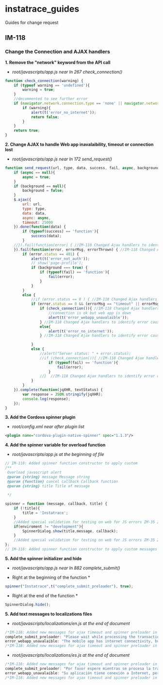 # instatrace_guides
Guides for change request

## IM-118

### Change the Connection and AJAX handlers
**1. Remove the "network" keyword from the API call**
* _root/javascripts/app.js near ln 267 check_connection()_

```javascript
function check_connection(warning) {
    if (typeof warning == 'undefined'){
        warning = true;
    }
    //decommented to see further error
    if (navigator.network.connection.type == 'none' || navigator.network.connection.type == 'unknown') {
        if (warning){
            alert(t('error_no_internet'));
            return false;
        }
    }
    return true;
}
```

**2. Change AJAX to handle Web app inavalaibility, timeout or connection lost**
* _root/javascripts/app.js near ln 172 send_request()_
 
```javascript
function send_request(url, type, data, success, fail, async, background) {
    if (async == null){
        async = true;
    }
    if (background == null){
        background = false;
    }
    $.ajax({
        url: url,
        type: type,
        data: data,
        async: async,
        timeout: 25000
    }).done(function(data) {
        if (typeof(success) == 'function'){
            success(data);
        }
    //}).fail(function(error) { //IM-118 Changed Ajax handlers to identify error cause - EL 30/05/2018 .o
    }).fail(function(error, errorMsg, errorThrown) { //IM-118 Changed Ajax handlers to identify error cause - EL 30/05/2018 .n
        if (error.status == 401) {
            alert(t('error_not_auth'));
            // show('page-profile');
            if (background === true) {
                if (typeof(fail) == 'function'){
                    fail(error);
                }
            }
        }
        else {
            //if (error.status == 0 ) { //IM-118 Changed Ajax handlers to identify error cause - EL 30/05/2018 .o
            if (error.status == 0 && (errorMsg == "timeout" || errorMsg == "error")) { //IM-118 Changed Ajax handlers to identify error cause - EL 30/05/2018 .n
                if (check_connection()){ //IM-118 Changed Ajax handlers to identify error cause - EL 30/05/2018 .n
                    //connection is ok but web app is down
                    alert(t('error_webapp_unavalaible'));
                } //IM-118 Changed Ajax handlers to identify error cause - EL 30/05/2018 .ns
                else{
                    alert(t('error_no_internet'));
                } //IM-118 Changed Ajax handlers to identify error cause - EL 30/05/2018 .ne

            } 
            else {
                //alert("Server status: " + error.status);
                //if (check_connection()){ //IM-118 Changed Ajax handlers to identify error cause - EL 30/05/2018 .o
                    if (typeof(fail) == 'function'){
                        fail(error);
                    }
                //}  //IM-118 Changed Ajax handlers to identify error cause - EL 30/05/2018 .o
            }
        }
    }).complete(function(jqXHR, textStatus) {
        var response = JSON.stringify(jqXHR);
        console.log(response);
    });
}
```

**3. Add the Cordova spinner plugin**
* _root/config.xml near after plugin list_

```xml
<plugin name="cordova-plugin-native-spinner" spec="1.1.3"/>
```

**4. Add the spinner variable for overload function**
* _root/javascripts/app.js at the beginning of file_

```javascript
// IM-118: Added spinner function constructor to apply custom 
/**
 Overload javascript alert
 @param {string} message Message string
 @param {function} cancel callback Callback function
 @param {string} title Title of message

 */
  
spinner = function (message, callback, title) {
    if (!title){
        title = 'Instatrace';
    }
    //Added special validation for testing on web for JS errors IM-35 20171128 EL .ns
    if(enviroment != "development"){
        SpinnerDialog.show(title,message, callback);
    }
    //Added special validation for testing on web for JS errors IM-35 20171128 EL .ne
};
// IM-118: Added spinner function constructor to apply custom messages on spinners
```

**5. Add the spinner initializer and hide**
* _root/javascripts/app.js near ln 882 complete_submit()_

* Right at the beginning of the function *
```javascript
spinner("Instatrace",t("complete_submit_preloader"), true);
```

* Right at the end of the function *
```javascript
SpinnerDialog.hide();
```

**5. Add text messages to localizations files**
* _root/javascripts/localizations/en.js at the end of document_

```javascript
/*IM-118: Added new messages for ajax timeout and spinner preloader in submit shipment .ns*/
complete_submit_preloader: "Please wait while processing the transaction….",
error_webapp_unavalaible: "The mobile app has internet connectivity, but cannot connect to the web app. Please retry in 30 minutes or manually submit the update."
/*IM-118: Added new messages for ajax timeout and spinner preloader in submit shipment .ne*/
```
* _root/javascripts/localizations/es.js at the end of document_

```javascript
/*IM-118: Added new messages for ajax timeout and spinner preloader in submit shipment .ns*/
complete_submit_preloader: "Por favor espere mientras se procesa la transacción….",
error_webapp_unavalaible: "Su aplicación tiene conexión a Internet, pero no puede conectarse a la aplicación web. Por favor reintente en 30 minutos o envíe la actualización manualmente."
/*IM-118: Added new messages for ajax timeout and spinner preloader in submit shipment .ne*/
```

